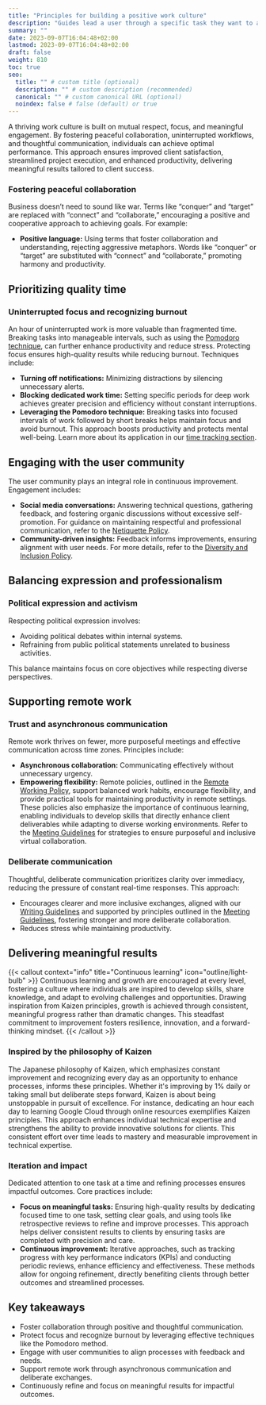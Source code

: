 ```yaml
---
title: "Principles for building a positive work culture"
description: "Guides lead a user through a specific task they want to accomplish, often with a sequence of steps."
summary: ""
date: 2023-09-07T16:04:48+02:00
lastmod: 2023-09-07T16:04:48+02:00
draft: false
weight: 810
toc: true
seo:
  title: "" # custom title (optional)
  description: "" # custom description (recommended)
  canonical: "" # custom canonical URL (optional)
  noindex: false # false (default) or true
---
```


A thriving work culture is built on mutual respect, focus, and meaningful engagement. By fostering peaceful collaboration, uninterrupted workflows, and thoughtful communication, individuals can achieve optimal performance. This approach ensures improved client satisfaction, streamlined project execution, and enhanced productivity, delivering meaningful results tailored to client success.

### Fostering peaceful collaboration

Business doesn’t need to sound like war. Terms like “conquer” and “target” are replaced with “connect” and “collaborate,” encouraging a positive and cooperative approach to achieving goals. For example:

- **Positive language:** Using terms that foster collaboration and understanding, rejecting aggressive metaphors. Words like “conquer” or “target” are substituted with “connect” and “collaborate,” promoting harmony and productivity.

## Prioritizing quality time

### Uninterrupted focus and recognizing burnout

An hour of uninterrupted work is more valuable than fragmented time. Breaking tasks into manageable intervals, such as using the [Pomodoro technique](#), can further enhance productivity and reduce stress. Protecting focus ensures high-quality results while reducing burnout. Techniques include:

- **Turning off notifications:** Minimizing distractions by silencing unnecessary alerts.
- **Blocking dedicated work time:** Setting specific periods for deep work achieves greater precision and efficiency without constant interruptions.
- **Leveraging the Pomodoro technique:** Breaking tasks into focused intervals of work followed by short breaks helps maintain focus and avoid burnout. This approach boosts productivity and protects mental well-being. Learn more about its application in our [time tracking section](#).

## Engaging with the user community

The user community plays an integral role in continuous improvement. Engagement includes:

- **Social media conversations:** Answering technical questions, gathering feedback, and fostering organic discussions without excessive self-promotion. For guidance on maintaining respectful and professional communication, refer to the [Netiquette Policy](#).
- **Community-driven insights:** Feedback informs improvements, ensuring alignment with user needs. For more details, refer to the [Diversity and Inclusion Policy](#).

## Balancing expression and professionalism

### Political expression and activism

Respecting political expression involves:

- Avoiding political debates within internal systems.
- Refraining from public political statements unrelated to business activities.

This balance maintains focus on core objectives while respecting diverse perspectives.

## Supporting remote work

### Trust and asynchronous communication

Remote work thrives on fewer, more purposeful meetings and effective communication across time zones. Principles include:

- **Asynchronous collaboration:** Communicating effectively without unnecessary urgency.
- **Empowering flexibility:** Remote policies, outlined in the [Remote Working Policy](#), support balanced work habits, encourage flexibility, and provide practical tools for maintaining productivity in remote settings. These policies also emphasize the importance of continuous learning, enabling individuals to develop skills that directly enhance client deliverables while adapting to diverse working environments. Refer to the [Meeting Guidelines](#) for strategies to ensure purposeful and inclusive virtual collaboration.

### Deliberate communication

Thoughtful, deliberate communication prioritizes clarity over immediacy, reducing the pressure of constant real-time responses. This approach:

- Encourages clearer and more inclusive exchanges, aligned with our [Writing Guidelines](#) and supported by principles outlined in the [Meeting Guidelines](#), fostering stronger and more deliberate collaboration.
- Reduces stress while maintaining productivity.

## Delivering meaningful results

{{< callout context="info" title="Continuous learning" icon="outline/light-bulb" >}}
Continuous learning and growth are encouraged at every level, fostering a culture where individuals are inspired to develop skills, share knowledge, and adapt to evolving challenges and opportunities. Drawing inspiration from Kaizen principles, growth is achieved through consistent, meaningful progress rather than dramatic changes. This steadfast commitment to improvement fosters resilience, innovation, and a forward-thinking mindset.
{{< /callout >}}

### Inspired by the philosophy of Kaizen

The Japanese philosophy of Kaizen, which emphasizes constant improvement and recognizing every day as an opportunity to enhance processes, informs these principles. Whether it's improving by 1% daily or taking small but deliberate steps forward, Kaizen is about being unstoppable in pursuit of excellence. For instance, dedicating an hour each day to learning Google Cloud through online resources exemplifies Kaizen principles. This approach enhances individual technical expertise and strengthens the ability to provide innovative solutions for clients. This consistent effort over time leads to mastery and measurable improvement in technical expertise.

### Iteration and impact

Dedicated attention to one task at a time and refining processes ensures impactful outcomes. Core practices include:

- **Focus on meaningful tasks:** Ensuring high-quality results by dedicating focused time to one task, setting clear goals, and using tools like retrospective reviews to refine and improve processes. This approach helps deliver consistent results to clients by ensuring tasks are completed with precision and care.
- **Continuous improvement:** Iterative approaches, such as tracking progress with key performance indicators (KPIs) and conducting periodic reviews, enhance efficiency and effectiveness. These methods allow for ongoing refinement, directly benefiting clients through better outcomes and streamlined processes.

## Key takeaways

- Foster collaboration through positive and thoughtful communication.
- Protect focus and recognize burnout by leveraging effective techniques like the Pomodoro method.
- Engage with user communities to align processes with feedback and needs.
- Support remote work through asynchronous communication and deliberate exchanges.
- Continuously refine and focus on meaningful results for impactful outcomes.
